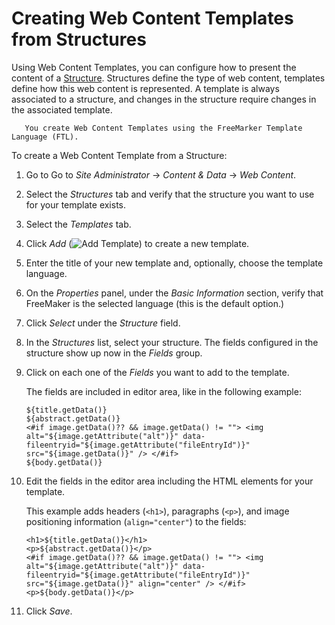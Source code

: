 # Creating Web Content Templates from Structures

Using Web Content Templates, you can configure how to present the content of a [Structure](./03-editing-and-configuring-structures-content.md). Structures define the type of web content, templates define how this web content is represented. A template is always associated to a structure, and changes in the structure require changes in the associated template.

```note::
   You create Web Content Templates using the FreeMarker Template Language (FTL).
```

To create a Web Content Template from a Structure:

1. Go to Go to *Site Administrator* &rarr; *Content & Data* &rarr; *Web Content*.
1. Select the *Structures* tab and verify that the structure you want to use for your template exists.
1. Select the *Templates* tab.
1. Click *Add* (![Add Template](../../../../images/icon-add.png)) to create a new template.
1. Enter the title of your new template and, optionally, choose the template language.
1. On the *Properties* panel, under the *Basic Information* section, verify that FreeMaker is the selected language (this is the default option.) 
1. Click *Select* under the *Structure* field.
1. In the *Structures* list, select your structure.
   The fields configured in the structure show up now in the *Fields* group.
1. Click on each one of the *Fields* you want to add to the template.
   
   The fields are included in editor area, like in the following example:

    ```markup
    ${title.getData()}
    ${abstract.getData()}
    <#if image.getData()?? && image.getData() != ""> <img alt="${image.getAttribute("alt")}" data-fileentryid="${image.getAttribute("fileEntryId")}" src="${image.getData()}" /> </#if>
    ${body.getData()}
    ```

1. Edit the fields in the editor area including the HTML elements for your template.
    
   This example adds headers (`<h1>`), paragraphs (`<p>`), and image positioning information (`align="center"`) to the fields: 

    ```markup
    <h1>${title.getData()}</h1>
    <p>${abstract.getData()}</p>
    <#if image.getData()?? && image.getData() != ""> <img alt="${image.getAttribute("alt")}" data-fileentryid="${image.getAttribute("fileEntryId")}" src="${image.getData()}" align="center" /> </#if>
    <p>${body.getData()}</p>
    ```

1. Click *Save*.